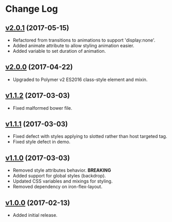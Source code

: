# Change Log

## [v2.0.1](https://github.com/arsnebula/nebula-dialog/releases/tag/v2.0.1) (2017-05-15)

- Refactored from transitions to animations to support 'display:none'.
- Added animate attribute to allow styling animation easier.
- Added variable to set duration of animation.

## [v2.0.0](https://github.com/arsnebula/nebula-dialog/releases/tag/v2.0.0) (2017-04-22)

- Upgraded to Polymer v2 ES2016 class-style element and mixin.

## [v1.1.2](https://github.com/arsnebula/nebula-dialog/releases/tag/v1.1.2) (2017-03-03)

- Fixed malformed bower file.

## [v1.1.1](https://github.com/arsnebula/nebula-dialog/releases/tag/v1.1.1) (2017-03-03)

- Fixed defect with styles applying to slotted rather than host targeted tag.
- Fixed style defect in demo.

## [v1.1.0](https://github.com/arsnebula/nebula-dialog/releases/tag/v1.1.0) (2017-03-03)

- Removed style attributes behavior. **BREAKING**
- Added support for global styles (backdrop).
- Updated CSS variables and mixings for styling.
- Removed dependency on iron-flex-layout.

## [v1.0.0](https://github.com/arsnebula/nebula-dialog/releases/tag/v1.0.0) (2017-02-13)

- Added initial release.